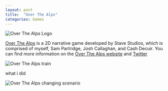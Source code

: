 ```yaml
---
layout: post
title:  "Over The Alps"
categories: Games
---
```


![Over The Alps Logo]({{site.url}}/assets/img/OTA_Logo_Fill_600px.png)

[Over The Alps][ota-web] is a 2D narrative game developed by Stave Studios, which is comprised of myself, Sam Partridge, Josh Callaghan, and Cash Decuir. You can find more information on the [Over The Alps website][ota-web] and [Twitter][ota-twitter]

![Over The Alps train]({{site.url}}/assets/img/ota2.gif)

what i did

![Over The Alps changing scenario]({{site.url}}/assets/img/ota4.gif)

[ota-web]: https://overthealpsgame.com/
[ota-twitter]: https://twitter.com/overthealpsgame